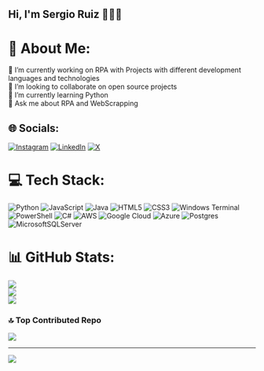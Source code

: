 ## Hi, I'm Sergio Ruiz 🧑‍💻🤚

# 💫 About Me:
🔭 I’m currently working on RPA with Projects with different development languages ​​and technologies<br>👯 I’m looking to collaborate on open source projects <br>🌱 I’m currently learning Python <br>💬 Ask me about RPA and WebScrapping <br>


## 🌐 Socials:
[![Instagram](https://img.shields.io/badge/Instagram-%23E4405F.svg?logo=Instagram&logoColor=white)](https://instagram.com/sruizdev) [![LinkedIn](https://img.shields.io/badge/LinkedIn-%230077B5.svg?logo=linkedin&logoColor=white)](https://linkedin.com/in/srdevsantamaria) [![X](https://img.shields.io/badge/X-black.svg?logo=X&logoColor=white)](https://x.com/sruizdevs) 

# 💻 Tech Stack:
![Python](https://img.shields.io/badge/python-3670A0?style=flat&logo=python&logoColor=ffdd54) ![JavaScript](https://img.shields.io/badge/javascript-%23323330.svg?style=flat&logo=javascript&logoColor=%23F7DF1E) ![Java](https://img.shields.io/badge/java-%23ED8B00.svg?style=flat&logo=openjdk&logoColor=white) ![HTML5](https://img.shields.io/badge/html5-%23E34F26.svg?style=flat&logo=html5&logoColor=white) ![CSS3](https://img.shields.io/badge/css3-%231572B6.svg?style=flat&logo=css3&logoColor=white) ![Windows Terminal](https://img.shields.io/badge/Windows%20Terminal-%234D4D4D.svg?style=flat&logo=windows-terminal&logoColor=white) ![PowerShell](https://img.shields.io/badge/PowerShell-%235391FE.svg?style=flat&logo=powershell&logoColor=white) ![C#](https://img.shields.io/badge/c%23-%23239120.svg?style=flat&logo=csharp&logoColor=white) ![AWS](https://img.shields.io/badge/AWS-%23FF9900.svg?style=flat&logo=amazon-aws&logoColor=white) ![Google Cloud](https://img.shields.io/badge/GoogleCloud-%234285F4.svg?style=flat&logo=google-cloud&logoColor=white) ![Azure](https://img.shields.io/badge/azure-%230072C6.svg?style=flat&logo=microsoftazure&logoColor=white) ![Postgres](https://img.shields.io/badge/postgres-%23316192.svg?style=flat&logo=postgresql&logoColor=white) ![MicrosoftSQLServer](https://img.shields.io/badge/Microsoft%20SQL%20Server-CC2927?style=flat&logo=microsoft%20sql%20server&logoColor=white)
# 📊 GitHub Stats:
![](https://github-readme-stats.vercel.app/api?username=sirs-dev&theme=discord_old_blurple&hide_border=false&include_all_commits=false&count_private=false)<br/>
![](https://github-readme-streak-stats.herokuapp.com/?user=sirs-dev&theme=discord_old_blurple&hide_border=false)<br/>
![](https://github-readme-stats.vercel.app/api/top-langs/?username=sirs-dev&theme=discord_old_blurple&hide_border=false&include_all_commits=false&count_private=false&layout=compact)

### 🔝 Top Contributed Repo
![](https://github-contributor-stats.vercel.app/api?username=sirs-dev&limit=5&theme=discord_old_blurple&combine_all_yearly_contributions=true)

---
[![](https://visitcount.itsvg.in/api?id=sirs-dev&icon=3&color=0)](https://visitcount.itsvg.in)

<!-- Proudly created with GPRM ( https://gprm.itsvg.in ) -->
